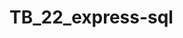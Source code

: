 # TB_22_express-sql

<!-- CREATE TABLE IF NOT EXISTS products_has_categories (
  id INT NOT NULL AUTO_INCREMENT,
  products_id INT NOT NULL,
  categories_id INT NOT NULL,
  PRIMARY KEY (id),
  CONSTRAINT fk_products_has_categories_products
    FOREIGN KEY (products_id)
    REFERENCES products (id)
    ON DELETE CASCADE
    ON UPDATE CASCADE,
  CONSTRAINT fk_products_has_categories_categories
    FOREIGN KEY (categories_id)
    REFERENCES categories (id)
    ON DELETE CASCADE
    ON UPDATE CASCADE) -->
